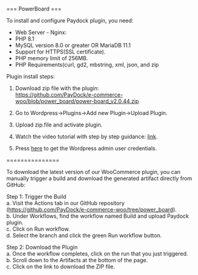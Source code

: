 === PowerBoard ===

To install and configure Paydock plugin, you need:

* Web Server - Nginx:
* PHP 8.1
* MySQL version 8.0 or greater OR MariaDB 11.1 
* Support for HTTPS(SSL certificate).
* PHP memory limit of 256MB.
* PHP Requirements(curl, gd2, mbstring, xml, json, and zip


Plugin install steps:

1. Download zip file with the plugin:  
https://github.com/PayDock/e-commerce-woo/blob/power_board/power-board_v2.0.44.zip

2. Go to Wordpress->Plugins->Add new Plugin->Upload Plugin.

3. Upload zip.file and activate plugin.

4. Watch the video tutorial with step by step guidance: [link](https://www.loom.com/share/e3baad357d4444c6967ef4b96377784b?sid=4f21b0af-43f2-4081-9ce7-76bf946fa535).

5. Press [here](https://jetsoftpro.atlassian.net/wiki/spaces/Paydoc/pages/2607448306/Installing+plugin+the+first+time) to get the Wordpress admin user credentials.

===============

To download the latest version of our WooCommerce plugin, you can manually trigger a build and download the generated artifact directly from GitHub:

Step 1: Trigger the Build  
a. Visit the Actions tab in our GitHub repository (https://github.com/PayDock/e-commerce-woo/tree/power_board).  
b. Under Workflows, find the workflow named Build and upload Paydock plugin.  
c. Click on Run workflow.  
d. Select the branch and click the green Run workflow button.  

Step 2: Download the Plugin  
a. Once the workflow completes, click on the run that you just triggered.  
b. Scroll down to the Artifacts at the bottom of the page.  
c. Click on the link to download the ZIP file.  
